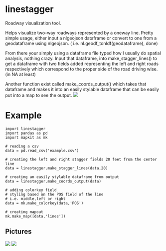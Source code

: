 # linestagger
Roadway visualization tool.

Helps visualize two-way roadways represented by a oneway line. Pretty simple usage, either input a nlgeojson dataframe or convert to one from a geodataframe using nlgeojson. ( i.e. nl.geodf_tonldf(geodataframe), done)

From there your simply using a dataframe file typed how I usually do spatial analysis, nothing crazy. Input that dataframe, into make_stagger_lines() to get a dataframe with two fields added representing the left and right roads respectively which correspond to the proper side of the road driving wise. (in NA at least) 

Another function exist called make_coords_output() which takes that dataframe and makes it into an easily stylable dataframe that can be easily put into a map to see the output.
![](https://cloud.githubusercontent.com/assets/10904982/25410200/5af727ea-29e3-11e7-9fea-b0b3ed641b03.png)

# Example
```
import linestagger 
import pandas as pd
import mapkit as mk 

# reading a csv
data = pd.read_csv('example.csv')

# creating the left and right stagger fields 20 feet from the center line
data = linestagger.make_stagger_lines(data,20)

# creating an easily stylable dataframe from output
data = linestagger.make_coords_output(data)

# adding colorkey field
# styling based on the POS field of the line
# i.e. middle,left or right
data = mk.make_colorkey(data,'POS')

# creating mapout
mk.make_map([data,'lines'])

```

## Pictures
![](https://cloud.githubusercontent.com/assets/10904982/25410199/5af4a114-29e3-11e7-933c-01117a278206.png)
![](https://cloud.githubusercontent.com/assets/10904982/25410201/5af77bf0-29e3-11e7-9398-c017c6e7e17d.png)

